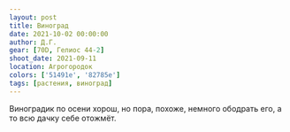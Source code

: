 ```yaml
---
layout: post
title: Виноград
date: 2021-10-02 00:00:00
author: Д.Г.
gear: [70D, Гелиос 44-2]
shoot_date: 2021-09-11
location: Агрогородок
colors: ['51491e', '82785e']
tags: [растения, виноград]
---
```

Виноградик по осени хорош, но пора, похоже, немного ободрать его, а то всю дачку себе отожмёт.
